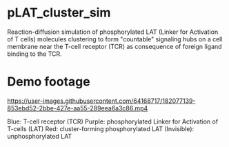 # pLAT_cluster_sim
Reaction-diffusion simulation of phosphorylated LAT (Linker for Activation of T cells) molecules clustering to form "countable" signaling hubs on a cell membrane near the T-cell receptor (TCR) as consequence of foreign ligand binding to the TCR. 

# Demo footage
https://user-images.githubusercontent.com/64168717/182077139-853ebd52-2bbe-427e-aa55-289eea6a3c86.mp4

Blue: T-cell receptor (TCR)
Purple: phosphorylated Linker for Activation of T-cells (LAT)
Red: cluster-forming phosphorylated LAT
(Invisible): unphosphorylated LAT
